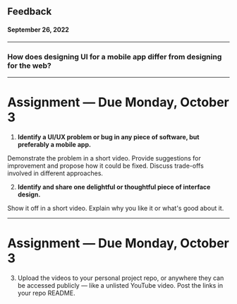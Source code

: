 <!--
_class: lead
_header: '![w:100](images/atlas.svg) <div style="float:right; margin-top:0px; margin-left: 0.3em;">4120/5120</div>'
_footer: Class 10
-->

<style>
section.lead h2 {
  font-size: 1.25rem;
  color: #F05138;
}

section.lead h4 {
  margin-top: -8px;
  font-weight: normal;
}

section.end h1 {
  color: #F05138;
}

</style>

## Feedback
#### September 26, 2022

---

### How does designing UI for a mobile app differ from designing for the web?

<!--

- more consistent experience.
    - Predictable functionality
- Specific keyboards.
- Touch
    - No hover states
    - Tap vs. click. Tap target sizes.
- More limited screen sizes

-->

---

# Assignment — Due Monday, October 3

1. **Identify a UI/UX problem or bug in any piece of software, but preferably a mobile app.**

Demonstrate the problem in a short video. Provide suggestions for improvement
and propose how it could be fixed.  Discuss trade-offs involved in different
approaches.

2. **Identify and share one delightful or thoughtful piece of interface design.**

Show it off in a short video. Explain why you like it or what's good about it.

---

# Assignment — Due Monday, October 3

3. Upload the videos to your personal project repo, or anywhere they can be
   accessed publicly — like a unlisted YouTube video. Post the links
   in your repo README.



